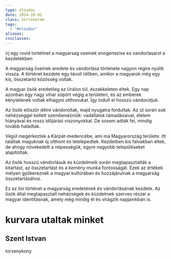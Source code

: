 ```yaml
---
type: eloadas
date: 2024-10-02
class: tortenelem
tags:
  - "#eloadas"
aliases: 
cssclasses:
---
```



irj egy rovid tortelmet a magyarsag oseinek enogenezise es vandorlasarol a kezdetekben

A magyarság őseinek eredete és vándorlása története nagyon régire nyúlik vissza. A történet kezdete egy távoli időben, amikor a magyarok még egy kis, összetartó közösség voltak.

A magyar ősök eredetileg az Urálon túl, északkeleten éltek. Egy nap azonban egy nagy vihar söpört végig a területen, és az emberek kénytelenek voltak elhagyni otthonukat. Így indult el hosszú vándorútjuk.

Az ősök először délre vándoroltak, majd nyugatra fordultak. Az út során sok nehézséggel kellett szembenézniük: vadállatok támadásaival, élelem hiányával és rossz időjárási viszonyokkal. De sosem adták fel, mindig tovább haladtak.

Végül megérkeztek a Kárpát-medencébe, ami ma Magyarország területe. Itt találtak maguknak új otthont és letelepedtek. Kezdetben kis falvakban éltek, de ahogy növekedett a népességük, egyre nagyobb településeket alapítottak.

Az ősök hosszú vándorlásuk és küzdelmeik során megtapasztalták a kitartást, az összetartást és a kemény munka fontosságát. Ezek az értékek mélyen gyökereznek a magyar kultúrában és hozzájárulnak a magyarság összetartásához.

Ez az ősi történet a magyarság eredetének és vándorlásának kezdete. Az ősök által megtapasztalt nehézségek és küzdelmek szerves részei a magyar identitásnak, amely még mindig él és virágzik napjainkban is.

# kurvara utaltak minket

## Szent Istvan

torvenykony
